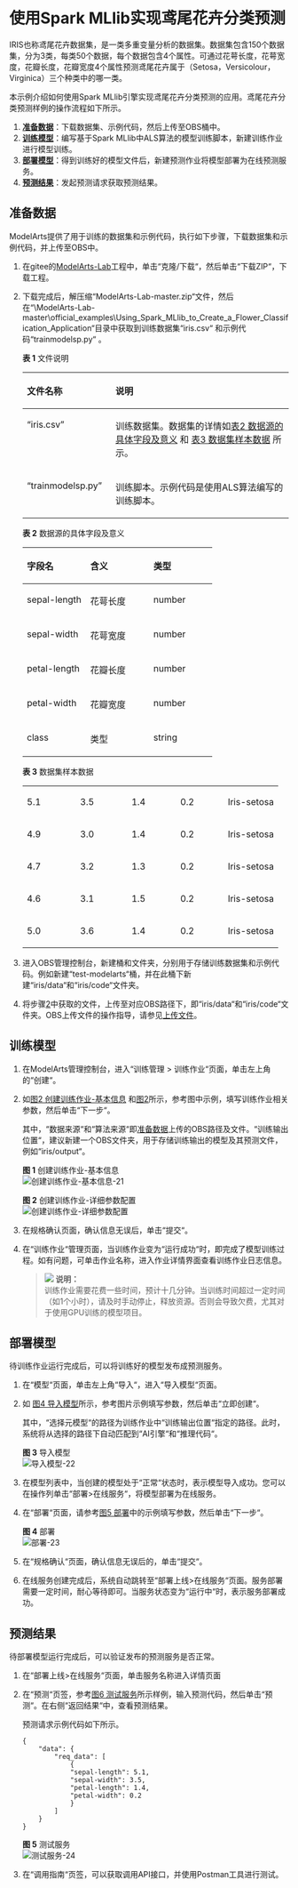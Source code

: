 # 使用Spark MLlib实现鸢尾花卉分类预测<a name="modelarts_10_0016"></a>

IRIS也称鸢尾花卉数据集，是一类多重变量分析的数据集。数据集包含150个数据集，分为3类，每类50个数据，每个数据包含4个属性。可通过花萼长度，花萼宽度，花瓣长度，花瓣宽度4个属性预测鸢尾花卉属于（Setosa，Versicolour，Virginica）三个种类中的哪一类。

本示例介绍如何使用Spark MLlib引擎实现鸢尾花卉分类预测的应用。鸢尾花卉分类预测样例的操作流程如下所示。

1.  **[准备数据](#section055233642011)**：下载数据集、示例代码，然后上传至OBS桶中。
2.  **[训练模型](#section15883611781)**：编写基于Spark MLlib中ALS算法的模型训练脚本，新建训练作业进行模型训练。
3.  **[部署模型](#section7124946131216)**：得到训练好的模型文件后，新建预测作业将模型部署为在线预测服务。
4.  **[预测结果](#section773012861716)**：发起预测请求获取预测结果。

## 准备数据<a name="section055233642011"></a>

ModelArts提供了用于训练的数据集和示例代码，执行如下步骤，下载数据集和示例代码，并上传至OBS中。

1.  在gitee的[ModelArts-Lab](https://gitee.com/ModelArts/ModelArts-Lab)工程中，单击“克隆/下载“，然后单击“下载ZIP“，下载工程。
2.  <a name="li4572151143318"></a>下载完成后，解压缩“ModelArts-Lab-master.zip“文件，然后在“\\ModelArts-Lab-master\\official\_examples\\Using\_Spark\_MLlib\_to\_Create\_a\_Flower\_Classification\_Application“目录中获取到训练数据集“iris.csv“  和示例代码“trainmodelsp.py“  。

    **表 1**  文件说明

    <a name="table1222116474916"></a>
    <table><thead align="left"><tr id="row32211547796"><th class="cellrowborder" valign="top" width="33.26%" id="mcps1.2.3.1.1"><p id="p192213471498"><a name="p192213471498"></a><a name="p192213471498"></a>文件名称</p>
    </th>
    <th class="cellrowborder" valign="top" width="66.74%" id="mcps1.2.3.1.2"><p id="p122184710913"><a name="p122184710913"></a><a name="p122184710913"></a>说明</p>
    </th>
    </tr>
    </thead>
    <tbody><tr id="row52212471596"><td class="cellrowborder" valign="top" width="33.26%" headers="mcps1.2.3.1.1 "><p id="p52217471916"><a name="p52217471916"></a><a name="p52217471916"></a><span class="filepath" id="filepath153931422141017"><a name="filepath153931422141017"></a><a name="filepath153931422141017"></a>“iris.csv”</span></p>
    </td>
    <td class="cellrowborder" valign="top" width="66.74%" headers="mcps1.2.3.1.2 "><p id="p1822217471397"><a name="p1822217471397"></a><a name="p1822217471397"></a>训练数据集。数据集的详情如<a href="#table7676140164111">表2 数据源的具体字段及意义</a> 和 <a href="#table151195314531">表3 数据集样本数据</a> 所示。</p>
    </td>
    </tr>
    <tr id="row1622224711910"><td class="cellrowborder" valign="top" width="33.26%" headers="mcps1.2.3.1.1 "><p id="p1122217474914"><a name="p1122217474914"></a><a name="p1122217474914"></a><span class="filepath" id="filepath758772881017"><a name="filepath758772881017"></a><a name="filepath758772881017"></a>“trainmodelsp.py”</span></p>
    </td>
    <td class="cellrowborder" valign="top" width="66.74%" headers="mcps1.2.3.1.2 "><p id="p152224474913"><a name="p152224474913"></a><a name="p152224474913"></a>训练脚本。示例代码是使用ALS算法编写的训练脚本。</p>
    </td>
    </tr>
    </tbody>
    </table>

    **表 2**  数据源的具体字段及意义

    <a name="table7676140164111"></a>
    <table><thead align="left"><tr id="row1455111119140"><th class="cellrowborder" valign="top" width="33.33333333333333%" id="mcps1.2.4.1.1"><p id="p755181116146"><a name="p755181116146"></a><a name="p755181116146"></a>字段名</p>
    </th>
    <th class="cellrowborder" valign="top" width="33.33333333333333%" id="mcps1.2.4.1.2"><p id="p29351116101415"><a name="p29351116101415"></a><a name="p29351116101415"></a>含义</p>
    </th>
    <th class="cellrowborder" valign="top" width="33.33333333333333%" id="mcps1.2.4.1.3"><p id="p193651691412"><a name="p193651691412"></a><a name="p193651691412"></a>类型</p>
    </th>
    </tr>
    </thead>
    <tbody><tr id="row32021948141317"><td class="cellrowborder" valign="top" width="33.33333333333333%" headers="mcps1.2.4.1.1 "><p id="p20202948141312"><a name="p20202948141312"></a><a name="p20202948141312"></a>sepal-length</p>
    </td>
    <td class="cellrowborder" valign="top" width="33.33333333333333%" headers="mcps1.2.4.1.2 "><p id="p1020284812137"><a name="p1020284812137"></a><a name="p1020284812137"></a>花萼长度</p>
    </td>
    <td class="cellrowborder" valign="top" width="33.33333333333333%" headers="mcps1.2.4.1.3 "><p id="p27743714143"><a name="p27743714143"></a><a name="p27743714143"></a>number</p>
    </td>
    </tr>
    <tr id="row8203104815131"><td class="cellrowborder" valign="top" width="33.33333333333333%" headers="mcps1.2.4.1.1 "><p id="p12031648171312"><a name="p12031648171312"></a><a name="p12031648171312"></a>sepal-width</p>
    </td>
    <td class="cellrowborder" valign="top" width="33.33333333333333%" headers="mcps1.2.4.1.2 "><p id="p920344810132"><a name="p920344810132"></a><a name="p920344810132"></a>花萼宽度</p>
    </td>
    <td class="cellrowborder" valign="top" width="33.33333333333333%" headers="mcps1.2.4.1.3 "><p id="p1577417771412"><a name="p1577417771412"></a><a name="p1577417771412"></a>number</p>
    </td>
    </tr>
    <tr id="row112031148111318"><td class="cellrowborder" valign="top" width="33.33333333333333%" headers="mcps1.2.4.1.1 "><p id="p42031248161310"><a name="p42031248161310"></a><a name="p42031248161310"></a>petal-length</p>
    </td>
    <td class="cellrowborder" valign="top" width="33.33333333333333%" headers="mcps1.2.4.1.2 "><p id="p1220344851318"><a name="p1220344851318"></a><a name="p1220344851318"></a>花瓣长度</p>
    </td>
    <td class="cellrowborder" valign="top" width="33.33333333333333%" headers="mcps1.2.4.1.3 "><p id="p1177487181410"><a name="p1177487181410"></a><a name="p1177487181410"></a>number</p>
    </td>
    </tr>
    <tr id="row1020314851311"><td class="cellrowborder" valign="top" width="33.33333333333333%" headers="mcps1.2.4.1.1 "><p id="p1520413484134"><a name="p1520413484134"></a><a name="p1520413484134"></a>petal-width</p>
    </td>
    <td class="cellrowborder" valign="top" width="33.33333333333333%" headers="mcps1.2.4.1.2 "><p id="p5204194891314"><a name="p5204194891314"></a><a name="p5204194891314"></a>花瓣宽度</p>
    </td>
    <td class="cellrowborder" valign="top" width="33.33333333333333%" headers="mcps1.2.4.1.3 "><p id="p87742078147"><a name="p87742078147"></a><a name="p87742078147"></a>number</p>
    </td>
    </tr>
    <tr id="row19204248141320"><td class="cellrowborder" valign="top" width="33.33333333333333%" headers="mcps1.2.4.1.1 "><p id="p17204194841315"><a name="p17204194841315"></a><a name="p17204194841315"></a>class</p>
    </td>
    <td class="cellrowborder" valign="top" width="33.33333333333333%" headers="mcps1.2.4.1.2 "><p id="p1120464841312"><a name="p1120464841312"></a><a name="p1120464841312"></a>类型</p>
    </td>
    <td class="cellrowborder" valign="top" width="33.33333333333333%" headers="mcps1.2.4.1.3 "><p id="p16774675147"><a name="p16774675147"></a><a name="p16774675147"></a>string</p>
    </td>
    </tr>
    </tbody>
    </table>

    **表 3**  数据集样本数据

    <a name="table151195314531"></a>
    <table><tbody><tr id="row9225319535"><td class="cellrowborder" valign="top" width="20.795840831833633%"><p id="p142253155312"><a name="p142253155312"></a><a name="p142253155312"></a>5.1</p>
    </td>
    <td class="cellrowborder" valign="top" width="20.095980803839232%"><p id="p112125311538"><a name="p112125311538"></a><a name="p112125311538"></a>3.5</p>
    </td>
    <td class="cellrowborder" valign="top" width="19.05618876224755%"><p id="p62353195313"><a name="p62353195313"></a><a name="p62353195313"></a>1.4</p>
    </td>
    <td class="cellrowborder" valign="top" width="18.58628274345131%"><p id="p15235345317"><a name="p15235345317"></a><a name="p15235345317"></a>0.2</p>
    </td>
    <td class="cellrowborder" valign="top" width="21.465706858628273%"><p id="p2067285431217"><a name="p2067285431217"></a><a name="p2067285431217"></a>Iris-setosa</p>
    </td>
    </tr>
    <tr id="row1022053185310"><td class="cellrowborder" valign="top" width="20.795840831833633%"><p id="p17245319536"><a name="p17245319536"></a><a name="p17245319536"></a>4.9</p>
    </td>
    <td class="cellrowborder" valign="top" width="20.095980803839232%"><p id="p7285310536"><a name="p7285310536"></a><a name="p7285310536"></a>3.0</p>
    </td>
    <td class="cellrowborder" valign="top" width="19.05618876224755%"><p id="p1421453205312"><a name="p1421453205312"></a><a name="p1421453205312"></a>1.4</p>
    </td>
    <td class="cellrowborder" valign="top" width="18.58628274345131%"><p id="p5235325318"><a name="p5235325318"></a><a name="p5235325318"></a>0.2</p>
    </td>
    <td class="cellrowborder" valign="top" width="21.465706858628273%"><p id="p1267255414121"><a name="p1267255414121"></a><a name="p1267255414121"></a>Iris-setosa</p>
    </td>
    </tr>
    <tr id="row5255395315"><td class="cellrowborder" valign="top" width="20.795840831833633%"><p id="p20219534534"><a name="p20219534534"></a><a name="p20219534534"></a>4.7</p>
    </td>
    <td class="cellrowborder" valign="top" width="20.095980803839232%"><p id="p4295310534"><a name="p4295310534"></a><a name="p4295310534"></a>3.2</p>
    </td>
    <td class="cellrowborder" valign="top" width="19.05618876224755%"><p id="p22853165314"><a name="p22853165314"></a><a name="p22853165314"></a>1.3</p>
    </td>
    <td class="cellrowborder" valign="top" width="18.58628274345131%"><p id="p162753205320"><a name="p162753205320"></a><a name="p162753205320"></a>0.2</p>
    </td>
    <td class="cellrowborder" valign="top" width="21.465706858628273%"><p id="p4672195491215"><a name="p4672195491215"></a><a name="p4672195491215"></a>Iris-setosa</p>
    </td>
    </tr>
    <tr id="row13245325315"><td class="cellrowborder" valign="top" width="20.795840831833633%"><p id="p5285355318"><a name="p5285355318"></a><a name="p5285355318"></a>4.6</p>
    </td>
    <td class="cellrowborder" valign="top" width="20.095980803839232%"><p id="p8285316537"><a name="p8285316537"></a><a name="p8285316537"></a>3.1</p>
    </td>
    <td class="cellrowborder" valign="top" width="19.05618876224755%"><p id="p526533538"><a name="p526533538"></a><a name="p526533538"></a>1.5</p>
    </td>
    <td class="cellrowborder" valign="top" width="18.58628274345131%"><p id="p02185311536"><a name="p02185311536"></a><a name="p02185311536"></a>0.2</p>
    </td>
    <td class="cellrowborder" valign="top" width="21.465706858628273%"><p id="p14672195418125"><a name="p14672195418125"></a><a name="p14672195418125"></a>Iris-setosa</p>
    </td>
    </tr>
    <tr id="row1225312534"><td class="cellrowborder" valign="top" width="20.795840831833633%"><p id="p202145318532"><a name="p202145318532"></a><a name="p202145318532"></a>5.0</p>
    </td>
    <td class="cellrowborder" valign="top" width="20.095980803839232%"><p id="p22253115315"><a name="p22253115315"></a><a name="p22253115315"></a>3.6</p>
    </td>
    <td class="cellrowborder" valign="top" width="19.05618876224755%"><p id="p93165315314"><a name="p93165315314"></a><a name="p93165315314"></a>1.4</p>
    </td>
    <td class="cellrowborder" valign="top" width="18.58628274345131%"><p id="p11315312538"><a name="p11315312538"></a><a name="p11315312538"></a>0.2</p>
    </td>
    <td class="cellrowborder" valign="top" width="21.465706858628273%"><p id="p1672205419121"><a name="p1672205419121"></a><a name="p1672205419121"></a>Iris-setosa</p>
    </td>
    </tr>
    </tbody>
    </table>

3.  进入OBS管理控制台，新建桶和文件夹，分别用于存储训练数据集和示例代码。例如新建“test-modelarts“桶，并在此桶下新建“iris/data“和“iris/code“文件夹。
4.  将步骤[2](#li4572151143318)中获取的文件，上传至对应OBS路径下，即“iris/data“和“iris/code“文件夹。OBS上传文件的操作指导，请参见[上传文件](https://support.huaweicloud.com/usermanual-obs/obs_03_0307.html)。

## 训练模型<a name="section15883611781"></a>

1.  在ModelArts管理控制台，进入“训练管理 \> 训练作业“页面，单击左上角的“创建“。
2.  如[图2 创建训练作业-基本信息](#fig64081416477)  和[图2](#fig16109143312477)所示，参考图中示例，填写训练作业相关参数，然后单击“下一步“。

    其中，“数据来源“和“算法来源“即[准备数据](#section055233642011)上传的OBS路径及文件。“训练输出位置“，建议新建一个OBS文件夹，用于存储训练输出的模型及其预测文件，例如“iris/output“。

    **图 1**  创建训练作业-基本信息<a name="fig64081416477"></a>  
    ![](figures/创建训练作业-基本信息-21.png "创建训练作业-基本信息-21")

    **图 2**  创建训练作业-详细参数配置<a name="fig16109143312477"></a>  
    ![](figures/创建训练作业-详细参数配置.png "创建训练作业-详细参数配置")

3.  在规格确认页面，确认信息无误后，单击“提交“。
4.  在“训练作业“管理页面，当训练作业变为“运行成功“时，即完成了模型训练过程。如有问题，可单击作业名称，进入作业详情界面查看训练作业日志信息。

    >![](public_sys-resources/icon-note.gif) **说明：**   
    >训练作业需要花费一些时间，预计十几分钟。当训练时间超过一定时间（如1个小时），请及时手动停止，释放资源。否则会导致欠费，尤其对于使用GPU训练的模型项目。  


## 部署模型<a name="section7124946131216"></a>

待训练作业运行完成后，可以将训练好的模型发布成预测服务。

1.  在“模型“页面，单击左上角“导入“，进入“导入模型“页面。
2.  如  [图4 导入模型](#fig1170713597470)所示，参考图片示例填写参数，然后单击“立即创建“。

    其中，“选择元模型“的路径为训练作业中“训练输出位置“指定的路径。此时，系统将从选择的路径下自动匹配到“AI引擎“和“推理代码“。

    **图 3**  导入模型<a name="fig1170713597470"></a>  
    ![](figures/导入模型-22.png "导入模型-22")

3.  在模型列表中，当创建的模型处于“正常“状态时，表示模型导入成功。您可以在操作列单击“部署\>在线服务“，将模型部署为在线服务。
4.  在“部署“页面，请参考[图5 部署](#fig1575991174818)中的示例填写参数，然后单击“下一步“。

    **图 4**  部署<a name="fig1575991174818"></a>  
    ![](figures/部署-23.png "部署-23")

5.  在“规格确认“页面，确认信息无误后的，单击“提交“。
6.  在线服务创建完成后，系统自动跳转至“部署上线\>在线服务“页面。服务部署需要一定时间，耐心等待即可。当服务状态变为“运行中“时，表示服务部署成功。

## 预测结果<a name="section773012861716"></a>

待部署模型运行完成后，可以验证发布的预测服务是否正常。

1.  在“部署上线\>在线服务“页面，单击服务名称进入详情页面
2.  在“预测“页签，参考[图6 测试服务](#fig10527194111305)所示样例，输入预测代码，然后单击“预测“。在右侧“返回结果“中，查看预测结果。

    预测请求示例代码如下所示。

    ```
    {
    	"data": {
    		"req_data": [
    			{
    			"sepal-length": 5.1,
    			"sepal-width": 3.5,
    			"petal-length": 1.4,
    			"petal-width": 0.2
    			}
    		]
    	}
    }
    ```

    **图 5**  测试服务<a name="fig10527194111305"></a>  
    ![](figures/测试服务-24.png "测试服务-24")

3.  在“调用指南“页签，可以获取调用API接口，并使用Postman工具进行测试。

